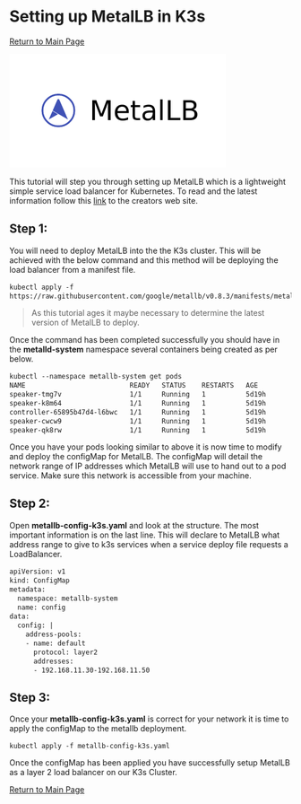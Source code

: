 # Setting up MetalLB in K3s

[Return to Main Page](https://github.com/chrisjen83/k3s-labs)

<img src="metallb-logo-5.png" alt="metallb-logo-5" style="zoom: 50%;" />

This tutorial will step you through setting up MetalLB which is a lightweight simple service load balancer for Kubernetes.  To read and the latest information follow this [link](https://metallb.universe.tf/) to the creators web site.

## Step 1:

You will need to deploy MetalLB into the the K3s cluster.  This will be achieved with the below command and this method will be deploying the load balancer from a manifest file.

```kubectl
kubectl apply -f https://raw.githubusercontent.com/google/metallb/v0.8.3/manifests/metallb.yaml
```

> As this tutorial ages it maybe necessary to determine the latest version of MetalLB to deploy.

Once the command has been completed successfully you should have in the **metalld-system** namespace several containers being created as per below.

```
kubectl --namespace metallb-system get pods
NAME                          READY   STATUS    RESTARTS   AGE
speaker-tmg7v                 1/1     Running   1          5d19h
speaker-k8m64                 1/1     Running   1          5d19h
controller-65895b47d4-l6bwc   1/1     Running   1          5d19h
speaker-cwcw9                 1/1     Running   1          5d19h
speaker-qk8rw                 1/1     Running   1          5d19h

```

Once you have your pods looking similar to above it is now time to modify and deploy the configMap for MetalLB.  The configMap will detail the network range of IP addresses which MetalLB will use to hand out to a pod service. Make sure this network is accessible from your machine.

## Step 2:

Open **metallb-config-k3s.yaml** and look at the structure. The most important information is on the last line.  This will declare to MetalLB what address range to give to k3s services when a service deploy file requests  a LoadBalancer.

```
apiVersion: v1
kind: ConfigMap
metadata:
  namespace: metallb-system
  name: config
data:
  config: |
    address-pools:
    - name: default
      protocol: layer2
      addresses:
      - 192.168.11.30-192.168.11.50

```

## Step 3:

Once your **metallb-config-k3s.yaml** is correct for your network it is time to apply the configMap to the metallb deployment.

```
kubectl apply -f metallb-config-k3s.yaml
```

Once the configMap has been applied you have successfully setup MetalLB as a layer 2 load balancer on our K3s Cluster.

[Return to Main Page](https://github.com/chrisjen83/k3s-labs)

